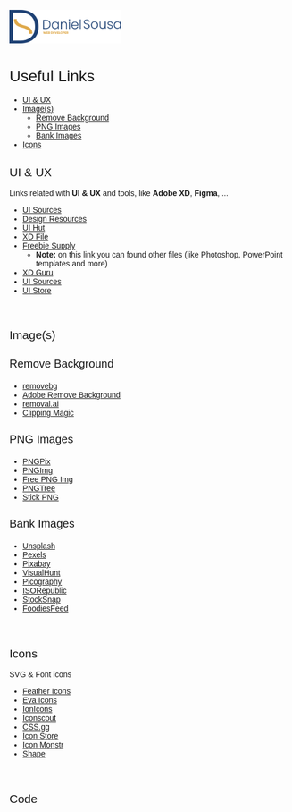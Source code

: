 <link rel="preconnect" href="https://fonts.googleapis.com">
<link rel="preconnect" href="https://fonts.gstatic.com" crossorigin>
<link href="https://fonts.googleapis.com/css2?family=Poppins:ital,wght@0,100;0,200;0,300;0,400;0,500;0,600;0,700;1,400&display=swap" rel="stylesheet">

<style>
    * {
        font-family: "Poppins", sans-serif;
    }
</style>

<a href="https://linkedin.com/in/daniel-sousa-tutods" target="_blank"><img src="media/logo-horizontal-colored.svg" width="200px" /></a>

<h1 style="font-weight: 300">Useful Links</h1>

-   [UI & UX](#ui---ux)
-   [Image(s)](#image-s-)
    -   [Remove Background](#remove-background)
    -   [PNG Images](#png-images)
    -   [Bank Images](#bank-images)
-   [Icons](#icons)

<h2 style="font-weight: 300">UI & UX</h2>

Links related with **UI & UX** and tools, like **Adobe XD**, **Figma**, ...

-   [UI Sources](https://www.uisources.com/home)
-   [Design Resources](https://designresources.io/)
-   [UI Hut](https://uihut.com)
-   [XD File](https://xdfile.com)
-   [Freebie Supply](https://freebiesupply.com)
    -   **Note:** on this link you can found other files (like Photoshop, PowerPoint templates and more)
-   [XD Guru](https://www.xdguru.com)
-   [UI Sources](https://www.uisources.com)
-   [UI Store](https://www.uistore.design)

<br/>
<h2 style="font-weight: 300">Image(s)</h2>

<h3 style="font-weight: 300; font-size: 1.25rem">Remove Background</h3>

-   [removebg](https://www.remove.bg/)
-   [Adobe Remove Background](https://www.adobe.com/express/feature/image/remove-background)
-   [removal.ai](https://removal.ai)
-   [Clipping Magic](https://clippingmagic.com)

<h3 style="font-weight: 300; font-size: 1.25rem">PNG Images</h3>

-   [PNGPix](http://www.pngpix.com)
-   [PNGImg](https://pngimg.com)
-   [Free PNG Img](https://freepngimg.com)
-   [PNGTree](https://pngtree.com)
-   [Stick PNG](http://www.stickpng.com)

<h3 style="font-weight: 300; font-size: 1.25rem">Bank Images</h3>

-   [Unsplash](https://unsplash.com)
-   [Pexels](http://pexels.com)
-   [Pixabay](https://pixabay.com)
-   [VisualHunt](https://visualhunt.com)
-   [Picography](https://picography.co)
-   [ISORepublic](https://isorepublic.com)
-   [StockSnap](https://stocksnap.io)
-   [FoodiesFeed](https://www.foodiesfeed.com)

<br/>
<h2 style="font-weight: 300">Icons</h2>
<p>SVG & Font icons</p>

-   [Feather Icons](https://feather.netlify.app/)
-   [Eva Icons](https://akveo.github.io/eva-icons/)
-   [IonIcons](https://ionic.io/ionicons)
-   [Iconscout](https://iconscout.com/)
-   [CSS.gg](https://css.gg/app)
-   [Icon Store](https://iconstore.co/)
-   [Icon Monstr](https://iconmonstr.com/)
-   [Shape](https://shape.so/browse)

<br/>
<h2 style="font-weight: 300">Code</h2>
